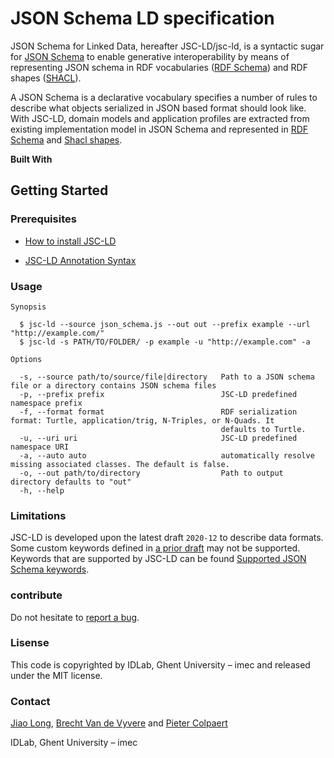 # JSON Schema LD specification

JSON Schema for Linked Data, hereafter JSC-LD/jsc-ld, is a syntactic sugar for [JSON Schema](https://json-schema.org/) to enable generative interoperability
by means of representing JSON schema in RDF vocabularies ([RDF Schema](https://www.w3.org/TR/rdf-schema/)) and RDF
shapes ([SHACL](https://www.w3.org/TR/shacl/)).

A JSON Schema is a declarative vocabulary specifies a number of rules to describe what objects serialized in JSON based
format should look like. With JSC-LD, domain models and application profiles are extracted from existing
implementation model in JSON Schema and represented in [RDF Schema](https://www.w3.org/TR/rdf-schema/) and [Shacl shapes](https://www.w3.org/TR/shacl/).

**Built With**

## Getting Started

### Prerequisites


* [How to install JSC-LD](jsc_ld_installation.md#jsc-ld-installation)

* [JSC-LD Annotation Syntax](jsc_ld_syntax.md#jsc-ld-syntax)

### Usage
```
Synopsis

  $ jsc-ld --source json_schema.js --out out --prefix example --url "http://example.com/"
  $ jsc-ld -s PATH/TO/FOLDER/ -p example -u "http://example.com" -a

Options

  -s, --source path/to/source/file|directory   Path to a JSON schema file or a directory contains JSON schema files
  -p, --prefix prefix                          JSC-LD predefined namespace prefix
  -f, --format format                          RDF serialization format: Turtle, application/trig, N-Triples, or N-Quads. It
                                               defaults to Turtle.
  -u, --uri uri                                JSC-LD predefined namespace URI
  -a, --auto auto                              automatically resolve missing associated classes. The default is false.
  -o, --out path/to/directory                  Path to output directory defaults to "out"
  -h, --help                              
```

### Limitations

JSC-LD is developed upon the latest draft `2020-12` to describe data formats. Some custom keywords defined in [a prior draft](https://json-schema.org/specification-links.html) may not be supported.
Keywords that are supported by JSC-LD can be found [Supported JSON Schema keywords](supported_jsc_kws.md#supported-jsc-kws).

### contribute

Do not hesitate to [report a bug](https://github.com/jiaoxlong/jsc-ld/issues).

### Lisense

This code is copyrighted by IDLab, Ghent University – imec and released under the MIT license.

### Contact

[Jiao Long](mailto:Jiao.Long@UGent.be), [Brecht Van de Vyvere](mailto:brecht.vandevyvere@ugent.be) and [Pieter Colpaert](mailto:pieter.colpaert@ugent.be)

IDLab, Ghent University – imec
